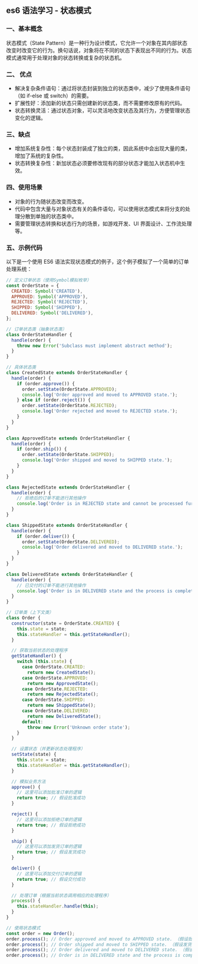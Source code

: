 ## es6 语法学习 - 状态模式

### 一、基本概念

状态模式（State Pattern）是一种行为设计模式，它允许一个对象在其内部状态改变时改变它的行为。换句话说，对象将在不同的状态下表现出不同的行为。状态模式通常用于处理对象的状态转换或复杂的状态机。

### 二、 优点

- 解决复杂条件语句：通过将状态封装到独立的状态类中，减少了使用条件语句（如 if-else 或 switch）的需要。
- 扩展性好：添加新的状态只需创建新的状态类，而不需要修改原有的代码。
- 状态转换灵活：通过状态对象，可以灵活地改变状态及其行为，方便管理状态变化的逻辑。

### 三、缺点

- 增加系统复杂性：每个状态封装成了独立的类，因此系统中会出现大量的类，增加了系统的复杂性。
- 状态转换复杂性：新加状态必须要修改现有的部分状态才能加入状态机中生效。

### 四、使用场景

- 对象的行为随状态改变而改变。
- 代码中包含大量与对象状态有关的条件语句，可以使用状态模式来将分支的处理分散到单独的状态类中。
- 需要管理状态转换和状态行为的场景，如游戏开发、UI 界面设计、工作流处理等。

### 五、示例代码

以下是一个使用 ES6 语法实现状态模式的例子，这个例子模拟了一个简单的订单处理系统：

```javascript
// 定义订单状态（使用Symbol模拟枚举）
const OrderState = {
  CREATED: Symbol('CREATED'),
  APPROVED: Symbol('APPROVED'),
  REJECTED: Symbol('REJECTED'),
  SHIPPED: Symbol('SHIPPED'),
  DELIVERED: Symbol('DELIVERED'),
};

// 订单状态类（抽象状态类）
class OrderStateHandler {
  handle(order) {
    throw new Error('Subclass must implement abstract method');
  }
}

// 具体状态类
class CreatedState extends OrderStateHandler {
  handle(order) {
    if (order.approve()) {
      order.setState(OrderState.APPROVED);
      console.log('Order approved and moved to APPROVED state.');
    } else if (order.reject()) {
      order.setState(OrderState.REJECTED);
      console.log('Order rejected and moved to REJECTED state.');
    }
  }
}

class ApprovedState extends OrderStateHandler {
  handle(order) {
    if (order.ship()) {
      order.setState(OrderState.SHIPPED);
      console.log('Order shipped and moved to SHIPPED state.');
    }
  }
}

class RejectedState extends OrderStateHandler {
  handle(order) {
    // 拒绝后的订单不能进行其他操作
    console.log('Order is in REJECTED state and cannot be processed further.');
  }
}

class ShippedState extends OrderStateHandler {
  handle(order) {
    if (order.deliver()) {
      order.setState(OrderState.DELIVERED);
      console.log('Order delivered and moved to DELIVERED state.');
    }
  }
}

class DeliveredState extends OrderStateHandler {
  handle(order) {
    // 已交付的订单不能进行其他操作
    console.log('Order is in DELIVERED state and the process is complete.');
  }
}

// 订单类（上下文类）
class Order {
  constructor(state = OrderState.CREATED) {
    this.state = state;
    this.stateHandler = this.getStateHandler();
  }

  // 获取当前状态的处理程序
  getStateHandler() {
    switch (this.state) {
      case OrderState.CREATED:
        return new CreatedState();
      case OrderState.APPROVED:
        return new ApprovedState();
      case OrderState.REJECTED:
        return new RejectedState();
      case OrderState.SHIPPED:
        return new ShippedState();
      case OrderState.DELIVERED:
        return new DeliveredState();
      default:
        throw new Error('Unknown order state');
    }
  }

  // 设置状态（并更新状态处理程序）
  setState(state) {
    this.state = state;
    this.stateHandler = this.getStateHandler();
  }

  // 模拟业务方法
  approve() {
    // 这里可以添加批准订单的逻辑
    return true; // 假设批准成功
  }

  reject() {
    // 这里可以添加拒绝订单的逻辑
    return true; // 假设拒绝成功
  }

  ship() {
    // 这里可以添加发货订单的逻辑
    return true; // 假设发货成功
  }

  deliver() {
    // 这里可以添加交付订单的逻辑
    return true; // 假设交付成功
  }

  // 处理订单（根据当前状态调用相应的处理程序）
  process() {
    this.stateHandler.handle(this);
  }
}

// 使用状态模式
const order = new Order();
order.process(); // Order approved and moved to APPROVED state. （假设批准成功）
order.process(); // Order shipped and moved to SHIPPED state. （假设发货成功）
order.process(); // Order delivered and moved to DELIVERED state. （假设交付成功）
order.process(); // Order is in DELIVERED state and the process is complete.
```
